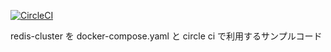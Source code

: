 [![CircleCI](https://circleci.com/gh/pokotyan/redis-cluster-sample.svg?style=svg)](https://circleci.com/gh/pokotyan/redis-cluster-sample)

redis-cluster を docker-compose.yaml と circle ci で利用するサンプルコード